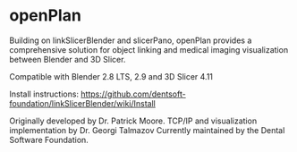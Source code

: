 # openPlan
Building on linkSlicerBlender and slicerPano, openPlan provides a comprehensive solution for object linking and medical imaging visualization between Blender and 3D Slicer.

Compatible with Blender 2.8 LTS, 2.9 and 3D Slicer 4.11

Install instructions: https://github.com/dentsoft-foundation/linkSlicerBlender/wiki/Install

Originally developed by Dr. Patrick Moore. TCP/IP and visualization implementation by Dr. Georgi Talmazov
Currently maintained by the Dental Software Foundation.
